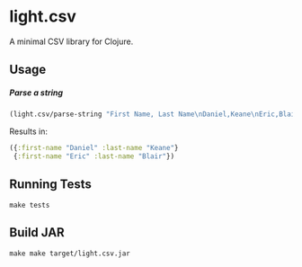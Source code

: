 # light.csv

A minimal CSV library for Clojure.

## Usage

##### Parse a string

```clojure
(light.csv/parse-string "First Name, Last Name\nDaniel,Keane\nEric,Blair" :headers? true :keyed? true)]
```

Results in:

```clojure
({:first-name "Daniel" :last-name "Keane"}
 {:first-name "Eric" :last-name "Blair"})
```

## Running Tests

`make tests`

## Build JAR

`make make target/light.csv.jar`